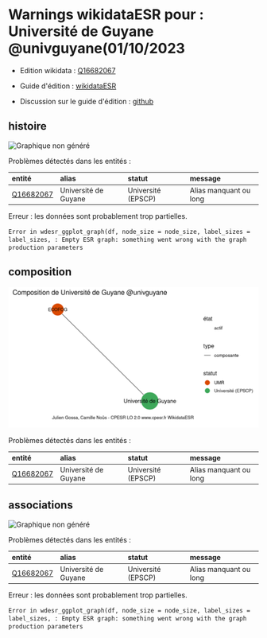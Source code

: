 Warnings wikidataESR pour : Université de Guyane @univguyane(01/10/2023
================

- Edition wikidata : [Q16682067](https://www.wikidata.org/wiki/Q16682067)
- Guide d'édition : [wikidataESR](https://github.com/cpesr/wikidataESR/)

- Discussion sur le guide d'édition : [github](https://github.com/cpesr/wikidataESR/issues)



## histoire 

![Graphique non généré](Q16682067-histoire.png) 

Problèmes détectés dans les entités :

|entité                                               |alias                |statut             |message                |
|:----------------------------------------------------|:--------------------|:------------------|:----------------------|
|[Q16682067](https://www.wikidata.org/wiki/Q16682067) |Université de Guyane |Université (EPSCP) |Alias manquant ou long |

 


Erreur : les données sont probablement trop partielles.
```
Error in wdesr_ggplot_graph(df, node_size = node_size, label_sizes = label_sizes, : Empty ESR graph: something went wrong with the graph production parameters

``` 



## composition 

![Graphique non généré](Q16682067-composition.png) 

Problèmes détectés dans les entités :

|entité                                               |alias                |statut             |message                |
|:----------------------------------------------------|:--------------------|:------------------|:----------------------|
|[Q16682067](https://www.wikidata.org/wiki/Q16682067) |Université de Guyane |Université (EPSCP) |Alias manquant ou long |

 



## associations 

![Graphique non généré](Q16682067-associations.png) 

Problèmes détectés dans les entités :

|entité                                               |alias                |statut             |message                |
|:----------------------------------------------------|:--------------------|:------------------|:----------------------|
|[Q16682067](https://www.wikidata.org/wiki/Q16682067) |Université de Guyane |Université (EPSCP) |Alias manquant ou long |

 


Erreur : les données sont probablement trop partielles.
```
Error in wdesr_ggplot_graph(df, node_size = node_size, label_sizes = label_sizes, : Empty ESR graph: something went wrong with the graph production parameters

``` 

